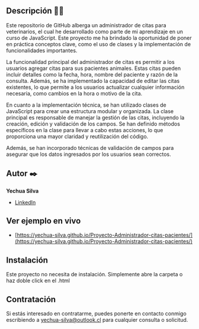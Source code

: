 ## Descripción 🐶📅
Este repositorio de GitHub alberga un administrador de citas para veterinarios, el cual he desarrollado como parte de mi aprendizaje en un curso de JavaScript. Este proyecto me ha brindado la oportunidad de poner en práctica conceptos clave, como el uso de clases y la implementación de funcionalidades importantes.

La funcionalidad principal del administrador de citas es permitir a los usuarios agregar citas para sus pacientes animales. Estas citas pueden incluir detalles como la fecha, hora, nombre del paciente y razón de la consulta. Además, se ha implementado la capacidad de editar las citas existentes, lo que permite a los usuarios actualizar cualquier información necesaria, como cambios en la hora o motivo de la cita.

En cuanto a la implementación técnica, se han utilizado clases de JavaScript para crear una estructura modular y organizada. La clase principal es responsable de manejar la gestión de las citas, incluyendo la creación, edición y validación de los campos. Se han definido métodos específicos en la clase para llevar a cabo estas acciones, lo que proporciona una mayor claridad y reutilización del código.

Además, se han incorporado técnicas de validación de campos para asegurar que los datos ingresados por los usuarios sean correctos.

## Autor ✒️
**Yechua Silva**

* [LinkedIn](https://www.linkedin.com/in/yechua-silva/)

## Ver ejemplo en vivo 
- [https://yechua-silva.github.io/Proyecto-Administrador-citas-pacientes/](https://yechua-silva.github.io/Proyecto-Administrador-citas-pacientes/)

## Instalación 
Este proyecto no necesita de instalación. Simplemente abre la carpeta o haz doble click en el .html
  
## Contratación
Si estás interesado en contratarme, puedes ponerte en contacto conmigo escribiendo a yechua-silva@outlook.cl para cualquier consulta o solicitud.
